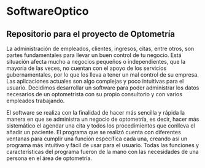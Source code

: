 # SoftwareOptico
## Repositorio para el proyecto de Optometría

La administración de empleados, clientes, ingresos, citas, entre otros, son partes fundamentales para llevar un buen control de tu negocio. Está situación afecta mucho a negocios pequeños o independientes, que la mayoría de las veces, no cuentan con el apoyo de los servicios gubernamentales, por lo que los lleva a tener un mal control de su empresa.
Las aplicaciones actuales son algo complejas y poco intuitivas para el usuario. Decidimos desarrollar un software para poder administrar los datos necesarios de un optometrista con su propio consultorio y con varios empleados trabajando.

El software se realiza con la finalidad de hacer más sencilla y rápida la manera en que se administra un negocio de optometría, es decir, hacer más sistemático el agendar una cita y todos los procedimientos que conlleva el añadir un paciente.
El programa que se realizó cuenta con diferentes ventanas para cumplir una función específica cada una, creando así un programa más intuitivo y fácil de usar para el usuario.
Todas las funciones y características del programa fueron de la mano con las necesidades de una persona en el área de optometría.
